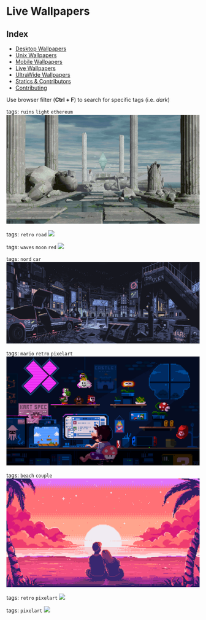 # Live Wallpapers

## Index

- [Desktop Wallpapers](https://github.com/D3Ext/aesthetic-wallpapers/blob/main/pages/Desktop.md#desktop-wallpapers)
- [Unix Wallpapers](https://github.com/D3Ext/aesthetic-wallpapers/blob/main/pages/Unix.md)
- [Mobile Wallpapers](https://github.com/D3Ext/aesthetic-wallpapers/blob/main/pages/Mobile.md#mobile-wallpapers)
- [Live Wallpapers](https://github.com/D3Ext/aesthetic-wallpapers/blob/main/pages/Live.md#live-wallpapers)
- [UltraWide Wallpapers](https://github.com/D3Ext/aesthetic-wallpapers/blob/main/pages/Mobile.md#ultrawide-wallpapers)
- [Statics & Contributors](https://github.com/D3Ext/aesthetic-wallpapers#statistics--contributors)
- [Contributing](https://github.com/D3Ext/aesthetic-wallpapers#contributing)

Use browser filter (**Ctrl + F**) to search for specific tags (i.e. *dark*)

tags: `ruins` `light` `ethereum`
<img src="https://raw.githubusercontent.com/D3Ext/aesthetic-wallpapers/main/images/ruins_live.gif">

tags: `retro` `road`
<img src="https://raw.githubusercontent.com/D3Ext/aesthetic-wallpapers/main/images/retro_live.gif">

tags: `waves` `moon` `red`
<img src="https://raw.githubusercontent.com/D3Ext/aesthetic-wallpapers/main/images/waves_live.gif">

tags: `nord` `car`
<img src="https://raw.githubusercontent.com/D3Ext/aesthetic-wallpapers/main/images/nord_car_live.gif">

tags: `mario` `retro` `pixelart`
<img src="https://raw.githubusercontent.com/D3Ext/aesthetic-wallpapers/main/images/retro2_live.gif">

tags: `beach` `couple`
<img src="https://raw.githubusercontent.com/D3Ext/aesthetic-wallpapers/main/images/sunset_live.gif">

tags: `retro` `pixelart`
<img src="https://raw.githubusercontent.com/D3Ext/aesthetic-wallpapers/main/images/retro_city.gif">

tags: `pixelart`
<img src="https://raw.githubusercontent.com/D3Ext/aesthetic-wallpapers/main/images/chill.gif">


